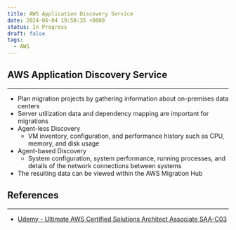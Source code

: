 ```yaml
---
title: AWS Application Discovery Service
date: 2024-06-04 19:50:35 +0800
status: In Progress
draft: false
tags:
  - AWS
---
```

## AWS Application Discovery Service
---
- Plan migration projects by gathering information about on-premises data centers
- Server utilization data and dependency mapping are important for migrations
- Agent-less Discovery
	- VM inventory, configuration, and performance history such as CPU, memory, and disk usage
- Agent-based Discovery
	- System configuration, system performance, running processes, and details of the network connections between systems
- The resulting data can be viewed within the AWS Migration Hub

## References
---
- [Udemy - Ultimate AWS Certified Solutions Architect Associate SAA-C03](https://www.udemy.com/course/aws-certified-solutions-architect-associate-saa-c03)

